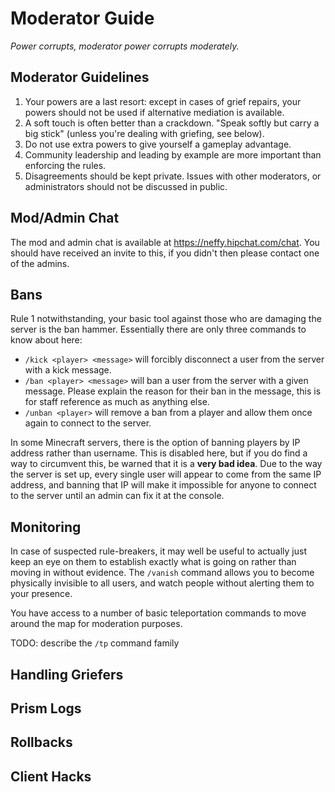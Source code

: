 Moderator Guide
===============

*Power corrupts, moderator power corrupts moderately.*

Moderator Guidelines
--------------------

1. Your powers are a last resort: except in cases of grief repairs, your powers should not be used if alternative mediation is available.
2. A soft touch is often better than a crackdown. "Speak softly but carry a big stick" (unless you're dealing with griefing, see below).
3. Do not use extra powers to give yourself a gameplay advantage.
4. Community leadership and leading by example are more important than enforcing the rules.
5. Disagreements should be kept private. Issues with other moderators, or administrators should not be discussed in public.

Mod/Admin Chat
--------------

The mod and admin chat is available at https://neffy.hipchat.com/chat. You should have received an invite to this, if you didn't then please contact one of the admins.

Bans
----

Rule 1 notwithstanding, your basic tool against those who are damaging the server is the ban hammer. Essentially there are only three commands to know about here:

* `/kick <player> <message>` will forcibly disconnect a user from the server with a kick message.
* `/ban <player> <message>` will ban a user from the server with a given message. Please explain the reason for their ban in the message, this is for staff reference as much as anything else.
* `/unban <player>` will remove a ban from a player and allow them once again to connect to the server.

In some Minecraft servers, there is the option of banning players by IP address rather than username. This is disabled here, but if you do find a way to circumvent this, be warned that it is a **very bad idea**. Due to the way the server is set up, every single user will appear to come from the same IP address, and banning that IP will make it impossible for anyone to connect to the server until an admin can fix it at the console.

Monitoring
----------

In case of suspected rule-breakers, it may well be useful to actually just keep an eye on them to establish exactly what is going on rather than moving in without evidence. The `/vanish` command allows you to become physically invisible to all users, and watch people without alerting them to your presence.

You have access to a number of basic teleportation commands to move around the map for moderation purposes.

TODO: describe the `/tp` command family

Handling Griefers
-----------------

Prism Logs
----------

Rollbacks
---------

Client Hacks
------------

